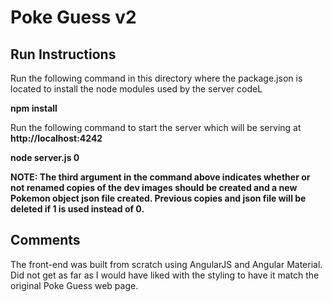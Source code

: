 # Poke Guess v2
## Run Instructions
Run the following command in this directory where the package.json is located to install the node modules used by the server codeL

<strong>npm install</strong>

Run the following command to start the server which will be serving at <strong>http://localhost:4242</strong>

<strong>node server.js 0</strong>

<strong>NOTE: The third argument in the command above indicates whether or not renamed copies of the dev images should be created and a new Pokemon object json file created. Previous copies and json file will be deleted if 1 is used instead of 0.</strong>

## Comments
The front-end was built from scratch using AngularJS and Angular Material. Did not get as far as I would have liked with the styling to have it match the original Poke Guess web page.
